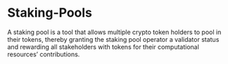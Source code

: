 # Staking-Pools
A staking pool is a tool that allows multiple crypto token holders to pool in their tokens, thereby granting the staking pool operator a validator status and rewarding all stakeholders with tokens for their computational resources’ contributions.
